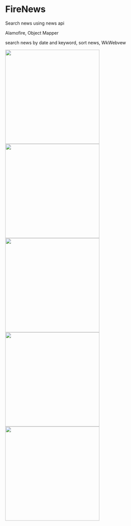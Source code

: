 # FireNews

Search news using news api

Alamofire, Object Mapper

search news by date and keyword, sort news, WkWebvew

<img src = "https://user-images.githubusercontent.com/49244529/74225736-f15da000-4cc3-11ea-9360-488ce987a01f.png" width = "300">  <img src = "https://user-images.githubusercontent.com/49244529/74225745-f3276380-4cc3-11ea-9684-484fe10f76a1.png" width = "300">  <img src = "https://user-images.githubusercontent.com/49244529/74225749-f3bffa00-4cc3-11ea-931e-c1a78f3e38d8.png" width = "300">  <img src = "https://user-images.githubusercontent.com/49244529/74225751-f4589080-4cc3-11ea-8938-dbda6ecc5505.png" width = "300">  <img src = "https://user-images.githubusercontent.com/49244529/74225752-f4f12700-4cc3-11ea-9555-c54d4163f31a.png" width = "300"> 
